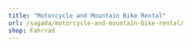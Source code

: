 ```yaml
---
title: "Motorcycle and Mountain Bike Rental"
url: /sagada/motorcycle-and-mountain-bike-rental/
shop: Fahrrad
---
```

